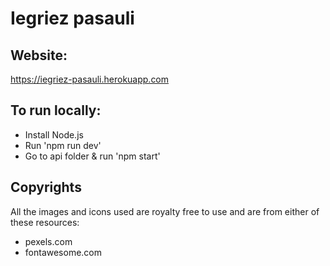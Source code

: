 # Iegriez pasauli

## Website:

https://iegriez-pasauli.herokuapp.com

## To run locally:

- Install Node.js
- Run 'npm run dev'
- Go to api folder & run 'npm start'

## Copyrights

All the images and icons used are royalty free to use and are from either of these resources:

- pexels.com
- fontawesome.com
